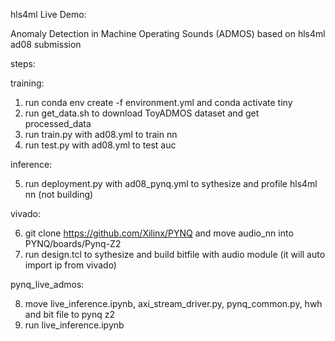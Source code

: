 hls4ml Live Demo:

Anomaly Detection in Machine Operating Sounds (ADMOS) based on hls4ml ad08 submission


steps:

training:

1. run conda env create -f environment.yml and conda activate tiny
2. run get_data.sh to download ToyADMOS dataset and get processed_data
3. run train.py with ad08.yml to train nn
4. run test.py  with ad08.yml to test auc

inference:

5. run deployment.py with ad08_pynq.yml to sythesize and profile hls4ml nn (not building)

vivado:

6. git clone https://github.com/Xilinx/PYNQ and move audio_nn into PYNQ/boards/Pynq-Z2
7. run design.tcl to sythesize and build bitfile with audio module (it will auto import ip from vivado)

pynq_live_admos:

8. move live_inference.ipynb, axi_stream_driver.py, pynq_common.py, hwh and bit file to pynq z2
9. run live_inference.ipynb
